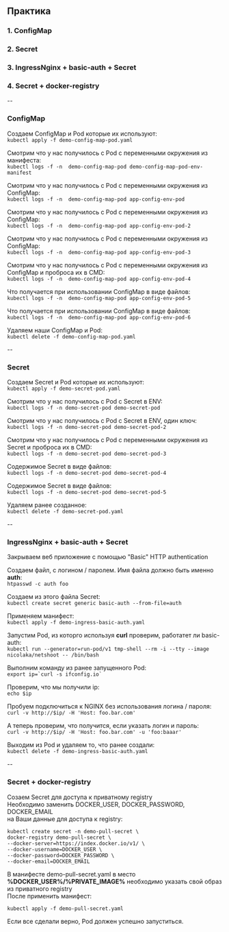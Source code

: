 ## Практика
### 1. ConfigMap
### 2. Secret
### 3. IngressNginx + basic-auth + Secret
### 4. Secret + docker-registry  

--
### ConfigMap 
Создаем ConfigMap и Pod которые их используют:  
`kubectl apply -f demo-config-map-pod.yaml`    

Смотрим что у нас получилось с Pod c переменными окружения из манифеста:  
`kubectl logs -f -n  demo-config-map-pod demo-config-map-pod-env-manifest`

Смотрим что у нас получилось с Pod c переменными окружения из ConfigMap:  
`kubectl logs -f -n  demo-config-map-pod app-config-env-pod`  

Смотрим что у нас получилось с Pod c переменными окружения из ConfigMap:  
`kubectl logs -f -n  demo-config-map-pod app-config-env-pod-2`  

Смотрим что у нас получилось с Pod c переменными окружения из ConfigMap:  
`kubectl logs -f -n  demo-config-map-pod app-config-env-pod-3`  

Смотрим что у нас получилось с Pod c переменными окружения из ConfigMap и проброса их в CMD:  
`kubectl logs -f -n  demo-config-map-pod app-config-env-pod-4`  

Что получается при использовании ConfigMap в виде файлов:  
`kubectl logs -f -n  demo-config-map-pod app-config-env-pod-5`  

Что получается при использовании ConfigMap в виде файлов:  
`kubectl logs -f -n  demo-config-map-pod app-config-env-pod-6`  

Удаляем наши ConfigMap и Pod:  
`kubectl delete -f demo-config-map-pod.yaml`  

--
### Secret

Создаем Secret и Pod которые их используют:  
`kubectl apply -f demo-secret-pod.yaml`    

Смотрим что у нас получилось с Pod c Secret в ENV:  
`kubectl logs -f -n demo-secret-pod demo-secret-pod`  

Смотрим что у нас получилось с Pod c Secret в ENV, один ключ:  
`kubectl logs -f -n demo-secret-pod demo-secret-pod-2`  

Смотрим что у нас получилось с Pod c переменными окружения из Secret и проброса их в CMD:  
`kubectl logs -f -n demo-secret-pod demo-secret-pod-3`  

Содержимое Secret в виде файлов:  
`kubectl logs -f -n demo-secret-pod demo-secret-pod-4`  

Содержимое Secret в виде файлов:  
`kubectl logs -f -n demo-secret-pod demo-secret-pod-5`  

Удаляем ранее созданное:  
`kubectl delete -f demo-secret-pod.yaml`  


--
### IngressNginx + basic-auth + Secret
Закрываем веб приложение c помощью "Basic" HTTP authentication  

Создаем файл, с логином / паролем. Имя файла должно быть именно **auth**:  
`htpasswd -c auth foo`  

Создаем из этого файла Secret:  
`kubectl create secret generic basic-auth --from-file=auth`  

Применяем манифест:  
`kubectl apply -f demo-ingress-basic-auth.yaml`  

Запустим Pod, из которго используя **curl** проверим, работатет ли basic-auth:  
`kubectl run --generator=run-pod/v1 tmp-shell --rm -i --tty --image nicolaka/netshoot -- /bin/bash`  

Выполним команду из ранее запущенного Pod:  
``
export ip=`curl -s ifconfig.io`  
``  

Проверим, что мы получили ip:  
`echo $ip`  

Пробуем подключиться к NGINX без использования логина / пароля:  
`curl -v http://$ip/ -H 'Host: foo.bar.com'`  

А теперь проверим, что получится, если указать логин и пароль:  
`curl -v http://$ip/ -H 'Host: foo.bar.com' -u 'foo:baaar'`  

Выходим из Pod и удаляем то, что ранее создали:  
`kubectl delete -f demo-ingress-basic-auth.yaml`  


--
### Secret + docker-registry

Созаем Secret для доступа к приватному registry  
Необходимо заменить DOCKER\_USER, DOCKER\_PASSWORD, DOCKER\_EMAIL  
на Ваши данные для доступа к registry:  

```
kubectl create secret -n demo-pull-secret \
docker-registry demo-pull-secret \
--docker-server=https://index.docker.io/v1/ \
--docker-username=DOCKER_USER \
--docker-password=DOCKER_PASSWORD \
--docker-email=DOCKER_EMAIL
```

В манифесте demo-pull-secret.yaml в место **%DOCKER\_USER%/%PRIVATE\_IMAGE%** необходимо указать свой образ из приватного registry  
После применить манифест:  
```
kubectl apply -f demo-pull-secret.yaml
```

Если все сделали верно, Pod должен успешно запуститься.


